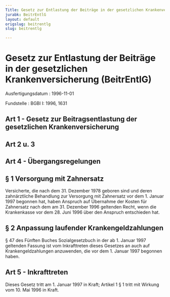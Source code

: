 ```yaml
---
Title: Gesetz zur Entlastung der Beiträge in der gesetzlichen Krankenversicherung
jurabk: BeitrEntlG
layout: default
origslug: beitrentlg
slug: beitrentlg

---
```


# Gesetz zur Entlastung der Beiträge in der gesetzlichen Krankenversicherung (BeitrEntlG)

Ausfertigungsdatum
:   1996-11-01

Fundstelle
:   BGBl I: 1996, 1631

## Art 1 - Gesetz zur Beitragsentlastung der gesetzlichen Krankenversicherung

## Art 2 u. 3

## Art 4 - Übergangsregelungen

## § 1 Versorgung mit Zahnersatz

Versicherte, die nach dem 31. Dezember 1978 geboren sind und deren
zahnärztliche Behandlung zur Versorgung mit Zahnersatz vor dem 1.
Januar 1997 begonnen hat, haben Anspruch auf Übernahme der Kosten für
Zahnersatz nach dem am 31. Dezember 1996 geltenden Recht, wenn die
Krankenkasse vor dem 28. Juni 1996 über den Anspruch entschieden hat.

## § 2 Anpassung laufender Krankengeldzahlungen

§ 47 des Fünften Buches Sozialgesetzbuch in der ab 1. Januar 1997
geltenden Fassung ist vom Inkrafttreten dieses Gesetzes an auch auf
Krankengeldzahlungen anzuwenden, die vor dem 1. Januar 1997 begonnen
haben.

## Art 5 - Inkrafttreten

Dieses Gesetz tritt am 1. Januar 1997 in Kraft; Artikel 1 § 1 tritt
mit Wirkung vom 10. Mai 1996 in Kraft.

